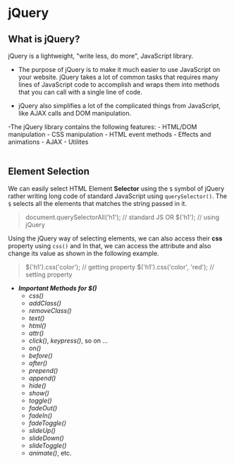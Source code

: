 # jQuery


## What is jQuery?
jQuery is a lightweight, "write less, do more", JavaScript library. 
- The purpose of jQuery is to make it much easier to use JavaScript on your website. jQuery takes a lot of common tasks that requires many lines of JavaScript code to accomplish and wraps them into methods that you can call with a single line of code.

- jQuery also simplifies a lot of the complicated things from JavaScript, like AJAX calls and DOM manipulation.

-The jQuery library contains the following features:
    - HTML/DOM manipulation
    - CSS manipulation
    - HTML event methods
    - Effects and animations
    - AJAX
    - Utilites
<br><br>


## Element Selection
We can easily select HTML Element **Selector** using the `$` symbol of jQuery rather writing long code of standard JavaScript using `querySelector()`. The `$` selects all the elements that matches the string passed in it.
> document.querySelectorAll('h1');     // standard JS
OR
$('h1');    // using jQuery

Using the jQuery way of selecting elements, we can also access their **css** property using `css()` and In that, we can access the attribute and also change its value as shown in the following example.
> $('h1').css('color');         // getting property
$('h1').css('color', 'red');    // setting property

- ***Important Methods for $()***
    - *css()*
    - *addClass()*
    - *removeClass()*
    - *text()*
    - *html()*
    - *attr()*
    - *click()*, *keypress()*, so on ...
    - *on()*
    - *before()*
    - *after()*
    - *prepend()*
    - *append()*
    - *hide()*
    - *show()*
    - *toggle()*
    - *fadeOut()*
    - *fadeIn()*
    - *fadeToggle()*
    - *slideUp()*
    - *slideDown()*
    - *slideToggle()*
    - *animate()*, etc.
<br><br>
